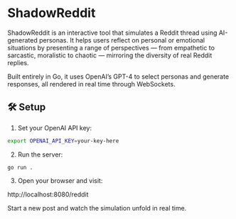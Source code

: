 # ShadowReddit

ShadowReddit is an interactive tool that simulates a Reddit thread using AI-generated personas. It helps users reflect on personal or emotional situations by presenting a range of perspectives — from empathetic to sarcastic, moralistic to chaotic — mirroring the diversity of real Reddit replies.

Built entirely in Go, it uses OpenAI’s GPT-4 to select personas and generate responses, all rendered in real time through WebSockets.

## 🛠 Setup

1. Set your OpenAI API key:

```bash
export OPENAI_API_KEY=your-key-here
```

2. Run the server:
```
go run .
```

3. Open your browser and visit:
    
http://localhost:8080/reddit

Start a new post and watch the simulation unfold in real time.
